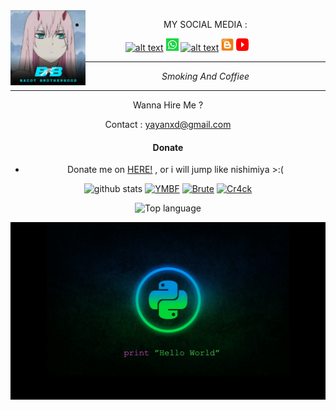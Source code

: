 <img src="https://github.com/Yayan-XD/Yayan-XD/blob/master/img/20200909_084956.jpg" width="120" height="120" align="left">
<center>


* MY SOCIAL MEDIA :

<a href="https://Instagram.com/yayanxd_"><img src="https://image.flaticon.com/icons/svg/174/174855.svg" alt="alt text" width="20" height="20"></a> 
<a href="https://wa.me/6285603036683?text=Asalamualaikum+bang"><img src="https://github.com/Yayan-XD/Yayan-XD/blob/master/img/whatsapp.png" alt="alt text" width="20" height="20"></a>
<a href="https://www.facebook.com/Yayanxyz"><img src="https://image.flaticon.com/icons/svg/174/174848.svg" alt="alt text" width="20" height="20"></a> <a href="https://squadcyberpeopleteam.blogspot.com/?m=1"><img src="https://github.com/Yayan-XD/Yayan-XD/blob/master/img/logo_blogspot_by_YayanXD.jpg" alt="alt text" width="20" height="20"></a> <a href="https://youtube.com/channel/UCNvDaXoyAVCNJbSqtaXA-mg"><img src="https://github.com/Yayan-XD/Yayan-XD/blob/master/img/logo_yt_by_YayanXD.jpg" alt="alt text" width="20" height="20"></a> 
&nbsp;&nbsp;     &nbsp;&nbsp;    &nbsp;&nbsp;   &nbsp;&nbsp;   &nbsp;&nbsp;   
___
_Smoking And Coffiee_
___


Wanna Hire Me ? 

Contact : yayanxd@gmail.com

#### Donate

* Donate me on  <a href="https://saweria.co/YayanXD">HERE!</a>
, or i will jump like nishimiya >:(

![github stats](https://github-readme-stats.vercel.app/api?username=Yayan-XD&show_icons=true&theme=dark)
<a href="https://github.com/Yayan-XD/ymbf"><img title="YMBF" src="https://github-readme-stats.vercel.app/api/pin/?username=Yayan-XD&repo=ymbft&theme=vision-friendly-dark"></a>
<a href="https://github.com/Yayan-XD/Brute"><img title="Brute" src="https://github-readme-stats.vercel.app/api/pin/?username=Yayan-XD&repo=Brute&theme=vision-friendly-dark"></a>
<a href="https://github.com/Yayan-XD/Cr4ck"><img title="Cr4ck" src="https://github-readme-stats.vercel.app/api/pin/?username=Yayan-XD&repo=Cr4ck&theme=vision-friendly-dark"></a>

  <img src="https://github-readme-stats.vercel.app/api/top-langs/?username=Yayan-XD&layout=compact" alt="Top language">

![template_s](https://github.com/Yayan-XD/Yayan-XD/blob/master/img/wallpaperbetter_(1).jpg)

